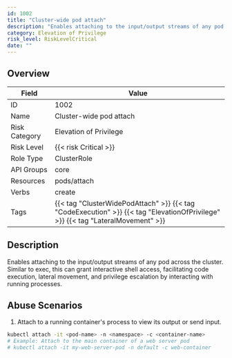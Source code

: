 ```yaml
---
id: 1002
title: "Cluster-wide pod attach"
description: "Enables attaching to the input/output streams of any pod across the cluster. Similar to exec, this can grant interactive shell access, facilitating code execution, lateral movement, and privilege escalation by interacting with running processes."
category: Elevation of Privilege
risk_level: RiskLevelCritical
date: ""
---
```


## Overview

| Field         | Value                                                                                                                           |
| ------------- | ------------------------------------------------------------------------------------------------------------------------------- |
| ID            | 1002                                                                                                                            |
| Name          | Cluster-wide pod attach                                                                                                         |
| Risk Category | Elevation of Privilege                                                                                                          |
| Risk Level    | {{< risk Critical >}}                                                                                                           |
| Role Type     | ClusterRole                                                                                                                     |
| API Groups    | core                                                                                                                            |
| Resources     | pods/attach                                                                                                                     |
| Verbs         | create                                                                                                                          |
| Tags          | {{< tag "ClusterWidePodAttach" >}} {{< tag "CodeExecution" >}} {{< tag "ElevationOfPrivilege" >}} {{< tag "LateralMovement" >}} |

## Description

Enables attaching to the input/output streams of any pod across the cluster. Similar to exec, this can grant interactive shell access, facilitating code execution, lateral movement, and privilege escalation by interacting with running processes.

## Abuse Scenarios

1. Attach to a running container's process to view its output or send input.

```bash {copy=true}
kubectl attach -it <pod-name> -n <namespace> -c <container-name>
# Example: Attach to the main container of a web server pod
# kubectl attach -it my-web-server-pod -n default -c web-container

```
